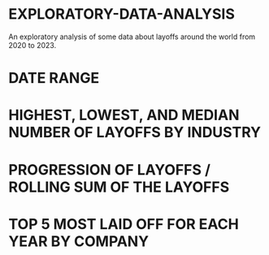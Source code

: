 # EXPLORATORY-DATA-ANALYSIS
An exploratory analysis of some data about layoffs around the world from 2020 to 2023.
# DATE RANGE
# HIGHEST, LOWEST, AND MEDIAN NUMBER OF LAYOFFS BY INDUSTRY 
# PROGRESSION OF LAYOFFS / ROLLING SUM OF THE LAYOFFS 
# TOP 5 MOST LAID OFF FOR EACH YEAR BY COMPANY
